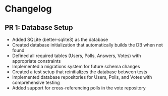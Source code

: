 # Changelog

## PR 1: Database Setup

- Added SQLite (better-sqlite3) as the database
- Created database initialization that automatically builds the DB when not found
- Defined all required tables (Users, Polls, Answers, Votes) with appropriate constraints
- Implemented a migrations system for future schema changes
- Created a test setup that reinitializes the database between tests
- Implemented database repositories for Users, Polls, and Votes with comprehensive testing
- Added support for cross-referencing polls in the vote repository
